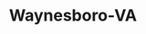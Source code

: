 ---
title: Waynesboro-VA
slug: waynesboro-va
f_state:
- cms/state/virginia.md
f_locations:
- cms/payday-loan/advance-america-2453.md
- cms/payday-loan/advance-america-2454.md
- cms/payday-loan/advance-america-2476.md
- cms/payday-loan/approved-cash-advance-4721.md
- cms/payday-loan/cash-advance-center-6516.md
- cms/payday-loan/check-into-cash-12506.md
- cms/payday-loan/check-into-cash-12539.md
updated-on: '2024-05-30T13:41:28.615Z'
created-on: '2024-05-30T13:41:28.615Z'
published-on: '2024-05-30T13:54:32.469Z'
f_city: Waynesboro
layout: '[city].html'
tags: city
---